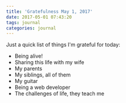 ```yaml
---
title: 'Gratefulness May 1, 2017'
date: 2017-05-01 07:43:20
tags: journal
categories: journal
---
```


Just a quick list of things I'm grateful for today:

* Being alive!
* Sharing this life with my wife
* My parents
* My siblings, all of them
* My guitar
* Being a web developer
* The challenges of life, they teach me
